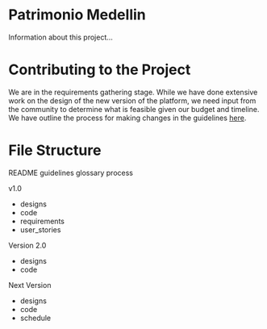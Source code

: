 # Patrimonio Medellin
Information about this project...

# Contributing to the Project
We are in the requirements gathering stage. While we have done extensive work on the design of the new version of the platform, we need input from the community to determine what is feasible given our budget and timeline. We have outline the process for making changes in the guidelines [here](./guidelines.md).

# File Structure
README
guidelines
glossary
process

v1.0
- designs
- code
- requirements
- user_stories

Version 2.0
- designs
- code

Next Version
- designs
- code
- schedule